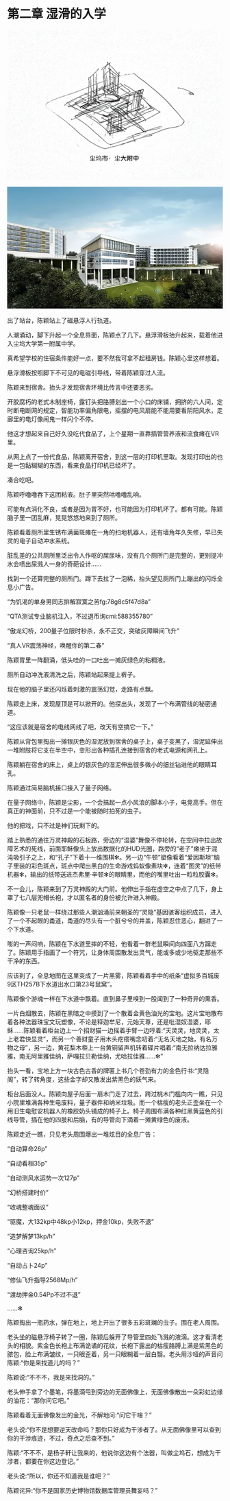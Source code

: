 # 第二章 湿滑的入学

![](../.gitbook/assets/ping-mu-kuai-zhao-20200905-xia-wu-2.34.19.png)

![](../.gitbook/assets/26215af191fe70b80122284edc9bee48.jpeg)

出了站台，陈颖站上了磁悬浮人行轨道。

人潮涌动，脚下升起一个全息界面，陈颖点了几下。悬浮滑板抬升起来，载着他进入尘坞大学第一附属中学。

真希望学校的住宿条件能好一点，要不然我可拿不起租房钱。陈颖心里这样想着。

悬浮滑板按照脚下不可见的电磁引导线，带着陈颖穿过人流。

陈颖来到宿舍。抬头才发现宿舍环境比传言中还要恶劣。

开胶腐朽的老式木制座椅，露钉头把胳膊划出一个小口的床铺，拥挤的六人间，定时断电断网的规定，智能功率偏角限电，摇摆的电风扇能不能用要看阴阳风水，走廊里的电灯像闹鬼一样闪个不停。

他这才想起来自己好久没吃代食品了，上个星期一直靠插管营养液和流食瘫在VR里。

从网上点了一份代食品，陈颖离开宿舍，到这一层的打印机里取。发现打印出的也是一包黏糊糊的东西，看来食品打印机已经坏了。

凑合吃吧。

陈颖呼噜噜吞下这团粘液。肚子里突然咕噜噜乱响。

可能有点消化不良，或者是因为胃不好，也可能因为打印机坏了。都有可能。陈颖脑子里一团乱麻，晃晃悠悠地来到了厕所。

陈颖看着厕所里生锈布满菌斑瘫在一角的扫地机器人，还有墙角年久失修，早已失灵的电子自动冲水系统。

脏乱差的公共厕所里泛出令人作呕的屎尿味，没有几个厕所门是完整的，更别提冲水会喷出屎溅人一身的奇葩设计……

找到一个还算完整的厕所门。蹲下去拉了一泡稀，抬头望见厕所门上蹦出的闪烁全息小广告。

“为饥渴的单身男同志排解寂寞之苦fg:78g8c5f47d8a”

“QTA测试专业脑机注入，不过退币询cmi:588355780”

“傲龙幻桥，200量子位限时秒杀，永不正交，突破灰障瞬间飞升”

“真人VR震荡神经，唤醒你的第二春”

陈颖胃里一阵翻涌，低头哇的一口吐出一摊灰绿色的粘稠液。

厕所自动冲洗液清洗之后，陈颖站起来提上裤子。

现在他的脑子里还闪烁着刺激的震荡幻觉，走路有点飘。

陈颖走上床，发现屋顶是可以掀开的。他探出头，发现了一个布满管线的秘密通道。

“这应该就是宿舍的电线网线了吧，改天有空搞它一下。”

陈颖从背包里掏出一摊银灰色的湿泥放到宿舍的桌子上，桌子变黑了，湿泥延伸出一堆附肢将它支在半空中，变形出各种插孔连接到宿舍的老式电源和网孔上。

陈颖躺在宿舍的床上，桌上的银灰色的湿泥伸出很多微小的细丝钻进他的眼睛耳孔。

陈颖通过简易脑机接口接入了量子网络。

在量子网络中，陈颖是尘影，一个会搞起一点小风浪的脚本小子，电竞高手。但在真正的神面前，只不过是一个能被随时拍死的虫子。

他的把戏，只不过是神们玩剩下的。

踏上熟悉的通往万灵神殿的石板路，旁边的“湿婆”舞像不停轮转，在空间中拉出故障艺术的死线，前面耶稣像头上放出数据化的HUD光圈，路旁的“老子”瘫坐于混沌吸引子之上，和“孔子”下着十一维围棋✻。另一边“牛顿”塑像看着“爱因斯坦”脑子里装的彩色斑点，斑点中爬出黑白的生命游戏蚂蚁像素块✻，连着“图灵”的纸带机器✻，输出的纸带送进杰弗里·辛顿✻的眼睛里，而他的嘴里吐出一粒粒胶囊✻。

不一会儿，陈颖来到了万灵神殿的大门前。他伸出手指在虚空之中点了几下，身上罩了七八层兜帽长袍，才以匿名者的身份被允许进入神殿。

陈颖像一只老鼠一样绕过那些人潮汹涌前来朝圣的“灵隐”基因骇客组织成员，进入了一个不起眼的甬道，甬道的尽头有一个脏兮兮的井盖，陈颖忍住恶心，翻进了一个下水道。

嘭的一声闷响，陈颖在下水道里摔的不轻，他看着一群老鼠瞬间向四面八方蹿走了。陈颖用手指画了一个符咒，让身体周围散发出灵气，能或多或少地驱走那些不干净的东西。

应该到了，全息地图在这里变成了一片黑雾，陈颖看着手中的纸条“虚拟多百城废9区TH257B下水道出水口第23号鼠窝”。

陈颖像个游魂一样在下水道中飘着。直到鼻子里嗅到一股闻到了一种奇异的熏香。

一片白烟散去，陈颖在黑暗之中摸到了一个散着金黄色油光的宝地。这片宝地散布着各种法器珠宝文玩塑像，不论是释迦牟尼，元始天尊，还是吡湿奴湿婆，耶稣……陈颖看着柜台边上一个招财猫一边摇着手臂一边哼着:“天灵灵，地灵灵，太上老君快显灵”，而另一个善财童子用木头疙瘩嘴念叨着:“无名天地之始，有名万物之母”，另一边，黄花梨木柜上一台黄铜留声机转着碟片唱着:“南无拉纳达拉雅雅，南无阿里雅佳纳，萨嘎拉贝勒佳纳，尤哈拉佳雅……✻”

抬头一看，宝地上方一块古色古香的牌匾上书几个苍劲有力的金色行书:“灵隐阁”，转了转角度，这些金字却又散发出紫黑色的妖气来。

柜台后面没人。陈颖向屋子后面一扇木门走了过去，跨过桃木门槛向内一瞧，只见小院里堆满各种生电废料，量子器件和纳米垃圾。而一个枯瘦的老头正歪坐在一个用旧生电慰安机器人的橡胶奶头铺成的椅子上。椅子周围布满各种红黑黄蓝色的引线导管，插在他的四肢和后脑，有的导管向下滴着一摊黄绿色的废液。

陈颖走近一瞧，只见老头周围爆出一堆炫目的全息广告：

“自动算命26p”

“自动看相35p”

“自动测风水运势一次127p”

“幻桥搭建时价”

“收魂整魂面议”

“驱魔，大132kp中48kp小12kp，押金10kp，失败不退”

“造梦解梦13kp/h”

“心理咨询25kp/h”

“自动占卜24p”

“修仙飞升指导2568Mp/h”

“渡劫押金0.54Pp不过不退”

……✻

陈颖掏出一瓶药水，弹在地上，地上开出了很多五彩斑斓的虫子。围在老人周围。

老头坐的磁悬浮椅子转了一圈，陈颖后躲开了导管里四处飞溅的液滴。这才看清老头的相貌。紫金色长袍上布满诡谲的花纹，长袍下露出的枯瘦胳膊上满是紫黑色的脓包，脸上布满皱纹，一只眼歪着，另一只眼糊着一层白翳。老头用沙哑的声音问陈颖:“你是来找道儿的吗？”

陈颖说:“不不不，我是来找洞的。”

老头伸手拿了个墨笔，将墨滴甩到旁边的无面佛像上，无面佛像散出一朵彩虹边缘的油花：“那你问它吧。”

陈颖看着无面佛像发出的金光，不解地问:“问它干啥？”

老头说:“你不是想要逆天改命吗？那你只好成为干涉者了。从无面佛像里可以查到你的干涉痕迹，不过，奇点之后查不到。”

陈颖:“不不不，是杨子轩让我来的，他说你这边有个法器，叫做尘坞石，想成为干涉者，都要在你这边登记。”

老头说:“所以，你还不知道我是谁吧？”

陈颖诧异:“你不是国家历史博物馆数据库管理员舞妄吗？”

